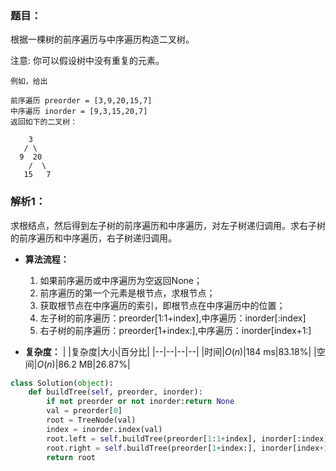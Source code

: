 ### 题目：
根据一棵树的前序遍历与中序遍历构造二叉树。

注意:
你可以假设树中没有重复的元素。
```
例如，给出

前序遍历 preorder = [3,9,20,15,7]
中序遍历 inorder = [9,3,15,20,7]
返回如下的二叉树：

    3
   / \
  9  20
    /  \
   15   7
```
### 解析1：
求根结点，然后得到左子树的前序遍历和中序遍历，对左子树递归调用。求右子树的前序遍历和中序遍历，右子树递归调用。

* **算法流程：**
  1. 如果前序遍历或中序遍历为空返回None；
  2. 前序遍历的第一个元素是根节点，求根节点；
  3. 获取根节点在中序遍历的索引，即根节点在中序遍历中的位置；
  4. 左子树的前序遍历：preorder[1:1+index],中序遍历：inorder[:index]
  5. 右子树的前序遍历：preorder[1+index:],中序遍历：inorder[index+1:]

* **复杂度：**
|  |复杂度|大小|百分比|
|--|--|--|--|
|时间|$O(n)$|184 ms|83.18%|
|空间|$O(n)$|86.2 MB|26.87%|


```python
class Solution(object):
    def buildTree(self, preorder, inorder):
        if not preorder or not inorder:return None
        val = preorder[0]
        root = TreeNode(val)
        index = inorder.index(val)
        root.left = self.buildTree(preorder[1:1+index], inorder[:index])
        root.right = self.buildTree(preorder[1+index:], inorder[index+1:])
        return root
```